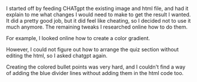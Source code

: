 I started off by feeding CHATgpt the existing image and html file, and had it explain to me what changes I would need to make to get the result I wanted. It did a pretty good job, but it did feel like cheating, so I decided not to use it much anymore. The remaining tweaks I researched online how to do them.

For example, I looked online how to create a color gradient.

However, I could not figure out how to arrange the quiz section without editing the html, so I asked chatgpt again.

Creating the colored bullet points was very hard, and I couldn't find a way of adding the blue divider lines without adding them in the html code too.